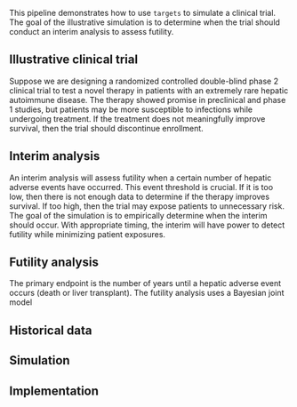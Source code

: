 This pipeline demonstrates how to use `targets` to simulate a clinical trial.
The goal of the illustrative simulation is to determine when the trial should conduct an interim analysis to assess futility.

## Illustrative clinical trial

Suppose we are designing a randomized controlled double-blind phase 2 clinical trial to test a novel therapy in patients with an extremely rare hepatic autoimmune disease.
The therapy showed promise in preclinical and phase 1 studies, but patients may be more susceptible to infections while undergoing treatment.
If the treatment does not meaningfully improve survival, then the trial should discontinue enrollment.

## Interim analysis

An interim analysis will assess futility when a certain number of hepatic adverse events have occurred.
This event threshold is crucial.
If it is too low, then there is not enough data to determine if the therapy improves survival.
If too high, then the trial may expose patients to unnecessary risk.
The goal of the simulation is to empirically determine when the interim should occur.
With appropriate timing, the interim will have power to detect futility while minimizing patient exposures.

## Futility analysis

The primary endpoint is the number of years until a hepatic adverse event occurs (death or liver transplant).
The futility analysis uses a Bayesian joint model

## Historical data

## Simulation

## Implementation
